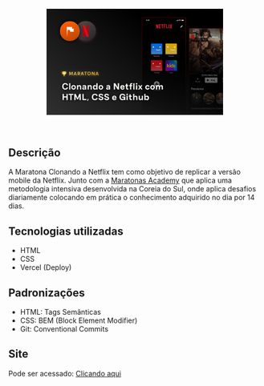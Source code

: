 <!-- # Maratona Clonando Netflix -->

<p align="center">
    <img src=".github/Cover.png" alt="Maratona Clonando a Netflix com HTML, CSS e GitHub" width="70%">
</p>

<br />

## Descrição 
A Maratona Clonando a Netflix tem como objetivo de replicar a versão mobile da Netflix. Junto com a [Maratonas Academy](https://www.maratonas.academy/) que aplica uma metodologia intensiva desenvolvida na Coreia do Sul, onde aplica desafios diariamente colocando em prática o conhecimento adquirido no dia por 14 dias.

## Tecnologias utilizadas
- HTML
- CSS
- Vercel (Deploy)

## Padronizações 
- HTML: Tags Semânticas
- CSS: BEM (Block Element Modifier)
- Git: Conventional Commits

## Site
Pode ser acessado: [Clicando aqui](https://maratona-clonando-netflix.vercel.app/)